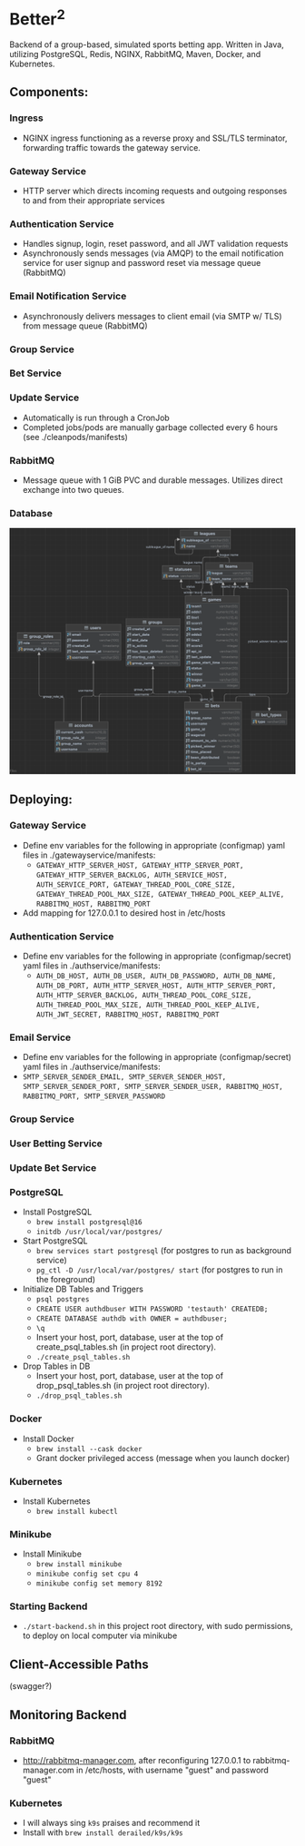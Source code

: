 # Better<sup>2<sup>

Backend of a group-based, simulated sports betting app. Written in Java, utilizing PostgreSQL, Redis, NGINX, RabbitMQ, Maven, Docker, and Kubernetes.

[//]: # (add link to api here too)

[//]: # (languages: Java)

[//]: # (DB/Cache: postgres@16, redis)

[//]: # (tech/protocols: nginx, rabbitmq, HTTPS, AMQP, SMTP, JWTs)

[//]: # (build/deployment tools: Maven managing build process/dependencies, Docker containerization, k8s orchestration, minikube, k9s)


## Components:

[//]: # (insert picture here showing overall structure)

### Ingress
- NGINX ingress functioning as a reverse proxy and SSL/TLS terminator, forwarding traffic towards the gateway service. 


### Gateway Service
- HTTP server which directs incoming requests and outgoing responses to and from their appropriate services

### Authentication Service
- Handles signup, login, reset password, and all JWT validation requests
- Asynchronously sends messages (via AMQP) to the email notification service for user signup and password reset via message queue (RabbitMQ)

### Email Notification Service
- Asynchronously delivers messages to client email (via SMTP w/ TLS) from message queue (RabbitMQ)

### Group Service


### Bet Service


### Update Service
- Automatically is run through a CronJob
- Completed jobs/pods are manually garbage collected every 6 hours (see ./cleanpods/manifests)

### RabbitMQ
- Message queue with 1 GiB PVC and durable messages. Utilizes direct exchange into two queues.

### Database 

![PostgreSQL DB Schema](./assets/bettersquared_postgresql_schema.png)

[//]: # (insert picture of DB from Datagrip)

## Deploying:

### Gateway Service
- Define env variables for the following in appropriate (configmap) yaml files in ./gatewayservice/manifests:
  - `GATEWAY_HTTP_SERVER_HOST, GATEWAY_HTTP_SERVER_PORT, GATEWAY_HTTP_SERVER_BACKLOG, AUTH_SERVICE_HOST, AUTH_SERVICE_PORT, GATEWAY_THREAD_POOL_CORE_SIZE, GATEWAY_THREAD_POOL_MAX_SIZE, GATEWAY_THREAD_POOL_KEEP_ALIVE, RABBITMQ_HOST, RABBITMQ_PORT`
- Add mapping for 127.0.0.1 to desired host in /etc/hosts


### Authentication Service
- Define env variables for the following in appropriate (configmap/secret) yaml files in ./authservice/manifests:
  - `AUTH_DB_HOST, AUTH_DB_USER, AUTH_DB_PASSWORD, AUTH_DB_NAME, AUTH_DB_PORT, AUTH_HTTP_SERVER_HOST, AUTH_HTTP_SERVER_PORT, AUTH_HTTP_SERVER_BACKLOG, AUTH_THREAD_POOL_CORE_SIZE, AUTH_THREAD_POOL_MAX_SIZE, AUTH_THREAD_POOL_KEEP_ALIVE, AUTH_JWT_SECRET, RABBITMQ_HOST, RABBITMQ_PORT`

### Email Service
 - Define env variables for the following in appropriate (configmap/secret) yaml files in ./authservice/manifests:
  - `SMTP_SERVER_SENDER_EMAIL, SMTP_SERVER_SENDER_HOST, SMTP_SERVER_SENDER_PORT, SMTP_SERVER_SENDER_USER, RABBITMQ_HOST, RABBITMQ_PORT, SMTP_SERVER_PASSWORD`

### Group Service


### User Betting Service


### Update Bet Service

### PostgreSQL
- Install PostgreSQL
    - `brew install postgresql@16`
    - `initdb /usr/local/var/postgres/`
- Start PostgreSQL
    - `brew services start postgresql` (for postgres to run as background service)
    - `pg_ctl -D /usr/local/var/postgres/ start` (for postgres to run in the foreground)
- Initialize DB Tables and Triggers
    - `psql postgres` 
    - `CREATE USER authdbuser WITH PASSWORD 'testauth' CREATEDB;`
    - `CREATE DATABASE authdb with OWNER = authdbuser;`
    - `\q`
    - Insert your host, port, database, user at the top of create_psql_tables.sh (in project root directory). 
    - `./create_psql_tables.sh`
- Drop Tables in DB
    - Insert your host, port, database, user at the top of drop_psql_tables.sh (in project root directory).
    - `./drop_psql_tables.sh`  

### Docker
- Install Docker
  - `brew install --cask docker` 
  - Grant docker privileged access (message when you launch docker)
  
### Kubernetes
- Install Kubernetes
  - `brew install kubectl`

### Minikube
- Install Minikube
  - `brew install minikube`
  - `minikube config set cpu 4`
  - `minikube config set memory 8192`

### Starting Backend
- `./start-backend.sh` in this project root directory, with sudo permissions, to deploy on local computer via minikube

## Client-Accessible Paths
(swagger?)

## Monitoring Backend
### RabbitMQ
- http://rabbitmq-manager.com, after reconfiguring 127.0.0.1 to rabbitmq-manager.com in /etc/hosts, with username "guest" and password "guest"

### Kubernetes
- I will always sing `k9s` praises and recommend it
- Install with `brew install derailed/k9s/k9s`
